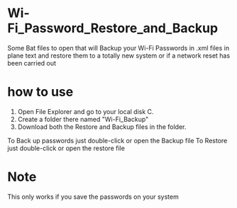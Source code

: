 # Wi-Fi_Password_Restore_and_Backup
Some Bat files to open that will Backup your Wi-Fi Passwords in .xml files in plane text and restore them to a totally new system or if a network reset has been carried out
# how to use
1. Open File Explorer and go to your local disk C.
2. Create a folder there named "Wi-Fi_Backup"
3. Download both the Restore and Backup files in the folder.

To Back up passwords just double-click or open the Backup file
To Restore just double-click or open the restore file
# Note 
This only works if you save the passwords on your system
